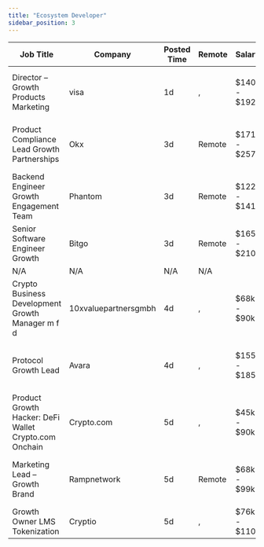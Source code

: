 ```yaml
---
title: "Ecosystem Developer"
sidebar_position: 3
---
```


| Job Title | Company | Posted Time | Remote | Salary | Tags | Apply Link |
|-----------|---------|-------------|--------|--------|------|------------|
| Director – Growth Products Marketing | visa | 1d | , | $140k - $192k | growth, executive, marketing, non tech, blockchain | [Apply](https://web3.career/director-growth-products-marketing-visa/106590) |
| Product Compliance Lead Growth Partnerships | Okx | 3d | Remote | $171k - $257k | compliance, non tech, growth, partnership, sales | [Apply](https://web3.career/product-compliance-lead-growth-partnerships-okx/104607) |
| Backend Engineer Growth Engagement Team | Phantom | 3d | Remote | $122k - $141k | growth, backend, engineer, bitcoin, blockchain | [Apply](https://web3.career/backend-engineer-growth-engagement-team-phantom/106498) |
| Senior Software Engineer Growth | Bitgo | 3d | Remote | $165k - $210k | growth, engineer, senior, dev, bitcoin | [Apply](https://web3.career/senior-software-engineer-growth-bitgo/106088) |
| N/A | N/A | N/A | N/A |  |  | [Apply](https://web3.career/metana) |
| Crypto Business Development Growth Manager m f d | 10xvaluepartnersgmbh | 4d | , | $68k - $90k | business development, sales, non tech, growth, crypto | [Apply](https://web3.career/crypto-business-development-growth-manager-m-f-d-10xvaluepartnersgmbh/106434) |
| Protocol Growth Lead | Avara | 4d | , | $155k - $185k | growth, protocol, engineer, lead, blockchain | [Apply](https://web3.career/protocol-growth-lead-avara/106421) |
| Product Growth Hacker: DeFi Wallet Crypto.com Onchain | Crypto.com | 5d | , | $45k - $90k | growth hacker, growth, crypto, defi, nft | [Apply](https://web3.career/product-growth-hacker-defi-wallet-crypto-com-onchain-crypto-com/106407) |
| Marketing Lead – Growth Brand | Rampnetwork | 5d | Remote | $68k - $99k | growth, brand, lead, marketing lead, marketing | [Apply](https://web3.career/marketing-lead-growth-brand-rampnetwork/104615) |
| Growth Owner LMS Tokenization | Cryptio | 5d | , | $76k - $110k | growth, tokenization, crypto | [Apply](https://web3.career/growth-owner-lms-tokenization-cryptio/106303) |
